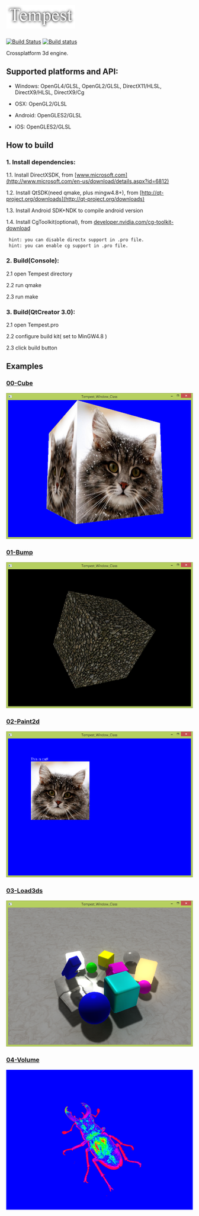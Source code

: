 ![Tempest Logo](https://raw.githubusercontent.com/enotio/Tempest/master/docs/icon.png)
=
[![Build Status](https://travis-ci.org/enotio/Tempest.svg?branch=master)](https://travis-ci.org/enotio/Tempest)
[![Build status](https://ci.appveyor.com/api/projects/status/e8v457k9tfuk511m?svg=true)](https://ci.appveyor.com/project/Try/Tempest)

Crossplatform 3d engine.

## Supported platforms and API:

* Windows: OpenGL4/GLSL, OpenGL2/GLSL, DirectX11/HLSL, DirectX9/HLSL, DirectX9/Cg

* OSX: OpenGL2/GLSL

* Android: OpenGLES2/GLSL

* iOS: OpenGLES2/GLSL

## How to build

### 1. Install dependencies:


 1.1. Install DirectXSDK,             from [www.microsoft.com](http://www.microsoft.com/en-us/download/details.aspx?id=6812)

 1.2. Install QtSDK(need qmake, plus mingw4.8+), from [http://qt-project.org/downloads](http://qt-project.org/downloads)

 1.3. Install Android SDK+NDK to compile android version

 1.4. Install CgToolkit(optional),              from [developer.nvidia.com/cg-toolkit-download](http://developer.nvidia.com/cg-toolkit-download)

     hint: you can disable directx support in .pro file.
     hint: you can enable cg support in .pro file.

### 2. Build(Console):
 2.1 open Tempest directory

 2.2 run qmake

 2.3 run make

### 3. Build(QtCreator 3.0):
 2.1 open Tempest.pro

 2.2 configure build kit( set to MinGW4.8 )

 2.3 click build button

## Examples

### [00-Cube](https://github.com/enotio/Tempest/tree/master/Examples/Cube)
![example-01-cube](https://raw.githubusercontent.com/enotio/Tempest/master/docs/screens/cube.png)

### [01-Bump](https://github.com/enotio/Tempest/tree/master/Examples/Bump)
![example-02-bump](https://raw.githubusercontent.com/enotio/Tempest/master/docs/screens/bump.png)

### [02-Paint2d](https://github.com/enotio/Tempest/tree/master/Examples/Painting2d)
![example-03-paint2d](https://raw.githubusercontent.com/enotio/Tempest/master/docs/screens/paint2d.png)

### [03-Load3ds](https://github.com/enotio/Tempest/tree/master/Examples/Load3ds)
![example-04-bump](https://raw.githubusercontent.com/enotio/Tempest/master/docs/screens/load3ds.png)

### [04-Volume](https://github.com/enotio/Tempest/tree/master/Examples/Volume)
![example-04-bump](https://raw.githubusercontent.com/enotio/Tempest/master/docs/screens/volume.png)



